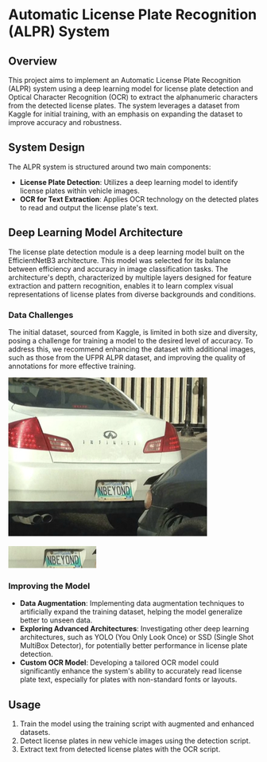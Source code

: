 # Automatic License Plate Recognition (ALPR) System

## Overview

This project aims to implement an Automatic License Plate Recognition (ALPR) system using a deep learning model for license plate detection and Optical Character Recognition (OCR) to extract the alphanumeric characters from the detected license plates. The system leverages a dataset from Kaggle for initial training, with an emphasis on expanding the dataset to improve accuracy and robustness.

## System Design

The ALPR system is structured around two main components:

- **License Plate Detection**: Utilizes a deep learning model to identify license plates within vehicle images.
- **OCR for Text Extraction**: Applies OCR technology on the detected plates to read and output the license plate's text.

## Deep Learning Model Architecture

The license plate detection module is a deep learning model built on the EfficientNetB3 architecture. This model was selected for its balance between efficiency and accuracy in image classification tasks. The architecture's depth, characterized by multiple layers designed for feature extraction and pattern recognition, enables it to learn complex visual representations of license plates from diverse backgrounds and conditions.


### Data Challenges

The initial dataset, sourced from Kaggle, is limited in both size and diversity, posing a challenge for training a model to the desired level of accuracy. To address this, we recommend enhancing the dataset with additional images, such as those from the UFPR ALPR dataset, and improving the quality of annotations for more effective training.

![Car Original](Cars94.png)
<br>
<br>
![Cropped Plate](cropped_Cars94.png)

### Improving the Model

- **Data Augmentation**: Implementing data augmentation techniques to artificially expand the training dataset, helping the model generalize better to unseen data.
- **Exploring Advanced Architectures**: Investigating other deep learning architectures, such as YOLO (You Only Look Once) or SSD (Single Shot MultiBox Detector), for potentially better performance in license plate detection.
- **Custom OCR Model**: Developing a tailored OCR model could significantly enhance the system's ability to accurately read license plate text, especially for plates with non-standard fonts or layouts.

## Usage

1. Train the model using the training script with augmented and enhanced datasets.
2. Detect license plates in new vehicle images using the detection script.
3. Extract text from detected license plates with the OCR script.
